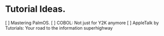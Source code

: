 # Tutorial Ideas.
[ ] Mastering PalmOS.
[ ] COBOL: Not just for Y2K anymore
[ ] AppleTalk by Tutorials: Your road to the information superhighway
